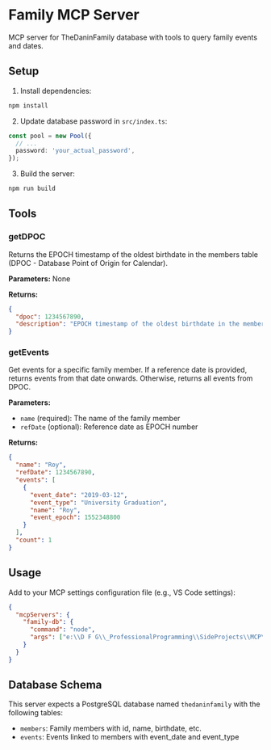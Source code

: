 # Family MCP Server

MCP server for TheDaninFamily database with tools to query family events and dates.

## Setup

1. Install dependencies:
```bash
npm install
```

2. Update database password in `src/index.ts`:
```typescript
const pool = new Pool({
  // ...
  password: 'your_actual_password',
});
```

3. Build the server:
```bash
npm run build
```

## Tools

### getDPOC
Returns the EPOCH timestamp of the oldest birthdate in the members table (DPOC - Database Point of Origin for Calendar).

**Parameters:** None

**Returns:**
```json
{
  "dpoc": 1234567890,
  "description": "EPOCH timestamp of the oldest birthdate in the members table"
}
```

### getEvents
Get events for a specific family member. If a reference date is provided, returns events from that date onwards. Otherwise, returns all events from DPOC.

**Parameters:**
- `name` (required): The name of the family member
- `refDate` (optional): Reference date as EPOCH number

**Returns:**
```json
{
  "name": "Roy",
  "refDate": 1234567890,
  "events": [
    {
      "event_date": "2019-03-12",
      "event_type": "University Graduation",
      "name": "Roy",
      "event_epoch": 1552348800
    }
  ],
  "count": 1
}
```

## Usage

Add to your MCP settings configuration file (e.g., VS Code settings):

```json
{
  "mcpServers": {
    "family-db": {
      "command": "node",
      "args": ["e:\\D F G\\_ProfessionalProgramming\\SideProjects\\MCP\\MCP1\\family-mcp-server\\dist\\index.js"]
    }
  }
}
```

## Database Schema

This server expects a PostgreSQL database named `thedaninfamily` with the following tables:

- `members`: Family members with id, name, birthdate, etc.
- `events`: Events linked to members with event_date and event_type
